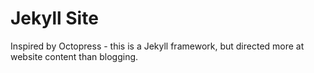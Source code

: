 # Jekyll Site

Inspired by Octopress - this is a Jekyll framework, but directed more at website content than blogging.